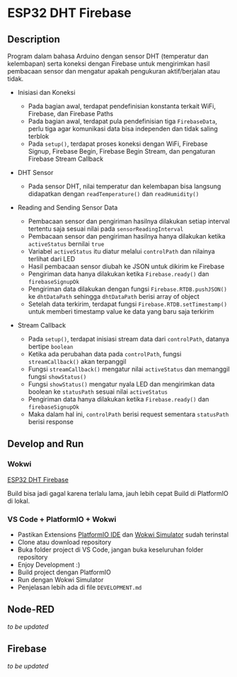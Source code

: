 # ESP32 DHT Firebase

## Description

Program dalam bahasa Arduino dengan sensor DHT (temperatur dan kelembapan) serta koneksi dengan Firebase untuk mengirimkan hasil pembacaan sensor dan mengatur apakah pengukuran aktif/berjalan atau tidak.

-   Inisiasi dan Koneksi

    -   Pada bagian awal, terdapat pendefinisian konstanta terkait WiFi, Firebase, dan Firebase Paths
    -   Pada bagian awal, terdapat pula pendefinisian tiga `FirebaseData`, perlu tiga agar komunikasi data bisa independen dan tidak saling terblok
    -   Pada `setup()`, terdapat proses koneksi dengan WiFi, Firebase Signup, Firebase Begin, Firebase Begin Stream, dan pengaturan Firebase Stream Callback

-   DHT Sensor

    -   Pada sensor DHT, nilai temperatur dan kelembapan bisa langsung didapatkan dengan `readTemperature()` dan `readHumidity()`

-   Reading and Sending Sensor Data

    -   Pembacaan sensor dan pengiriman hasilnya dilakukan setiap interval tertentu saja sesuai nilai pada `sensorReadingInterval`
    -   Pembacaan sensor dan pengiriman hasilnya hanya dilakukan ketika `activeStatus` bernilai `true`
    -   Variabel `activeStatus` itu diatur melalui `controlPath` dan nilainya terlihat dari LED
    -   Hasil pembacaan sensor diubah ke JSON untuk dikirim ke Firebase
    -   Pengiriman data hanya dilakukan ketika `Firebase.ready()` dan `firebaseSignupOk`
    -   Pengiriman data dilakukan dengan fungsi `Firebase.RTDB.pushJSON()` ke `dhtDataPath` sehingga `dhtDataPath` berisi array of object
    -   Setelah data terkirim, terdapat fungsi `Firebase.RTDB.setTimestamp()` untuk memberi timestamp value ke data yang baru saja terkirim

-   Stream Callback

    -   Pada `setup()`, terdapat inisiasi stream data dari `controlPath`, datanya bertipe `boolean`
    -   Ketika ada perubahan data pada `controlPath`, fungsi `streamCallback()` akan terpanggil
    -   Fungsi `streamCallback()` mengatur nilai `activeStatus` dan memanggil fungsi `showStatus()`
    -   Fungsi `showStatus()` mengatur nyala LED dan mengirimkan data boolean ke `statusPath` sesuai nilai `activeStatus`
    -   Pengiriman data hanya dilakukan ketika `Firebase.ready()` dan `firebaseSignupOk`
    -   Maka dalam hal ini, `controlPath` berisi request sementara `statusPath` berisi response

## Develop and Run

### Wokwi

[ESP32 DHT Firebase](https://wokwi.com/projects/386977281632013313)

Build bisa jadi gagal karena terlalu lama, jauh lebih cepat Build di PlatformIO di lokal.

### VS Code + PlatformIO + Wokwi

-   Pastikan Extensions [PlatformIO IDE](https://marketplace.visualstudio.com/items?itemName=platformio.platformio-ide) dan [Wokwi Simulator](https://marketplace.visualstudio.com/items?itemName=Wokwi.wokwi-vscode) sudah terinstal
-   Clone atau download repository
-   Buka folder project di VS Code, jangan buka keseluruhan folder repository
-   Enjoy Development :)
-   Build project dengan PlatformIO
-   Run dengan Wokwi Simulator
-   Penjelasan lebih ada di file `DEVELOPMENT.md`

## Node-RED

_to be updated_

## Firebase

_to be updated_
